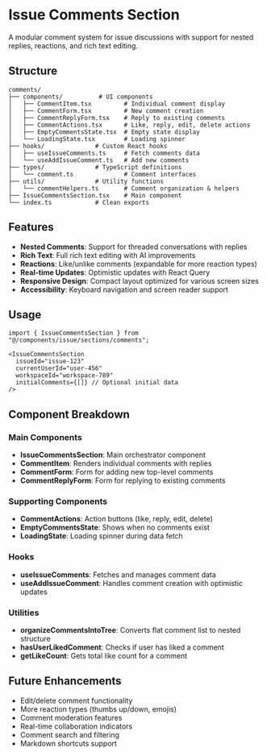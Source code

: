 # Issue Comments Section

A modular comment system for issue discussions with support for nested replies, reactions, and rich text editing.

## Structure

```
comments/
├── components/          # UI components
│   ├── CommentItem.tsx         # Individual comment display
│   ├── CommentForm.tsx         # New comment creation
│   ├── CommentReplyForm.tsx    # Reply to existing comments
│   ├── CommentActions.tsx      # Like, reply, edit, delete actions
│   ├── EmptyCommentsState.tsx  # Empty state display
│   └── LoadingState.tsx        # Loading spinner
├── hooks/              # Custom React hooks
│   ├── useIssueComments.ts     # Fetch comments data
│   └── useAddIssueComment.ts   # Add new comments
├── types/              # TypeScript definitions
│   └── comment.ts              # Comment interfaces
├── utils/              # Utility functions
│   └── commentHelpers.ts       # Comment organization & helpers
├── IssueCommentsSection.tsx    # Main component
└── index.ts            # Clean exports
```

## Features

- **Nested Comments**: Support for threaded conversations with replies
- **Rich Text**: Full rich text editing with AI improvements
- **Reactions**: Like/unlike comments (expandable for more reaction types)
- **Real-time Updates**: Optimistic updates with React Query
- **Responsive Design**: Compact layout optimized for various screen sizes
- **Accessibility**: Keyboard navigation and screen reader support

## Usage

```tsx
import { IssueCommentsSection } from "@/components/issue/sections/comments";

<IssueCommentsSection
  issueId="issue-123"
  currentUserId="user-456"
  workspaceId="workspace-789"
  initialComments={[]} // Optional initial data
/>
```

## Component Breakdown

### Main Components
- **IssueCommentsSection**: Main orchestrator component
- **CommentItem**: Renders individual comments with replies
- **CommentForm**: Form for adding new top-level comments
- **CommentReplyForm**: Form for replying to existing comments

### Supporting Components
- **CommentActions**: Action buttons (like, reply, edit, delete)
- **EmptyCommentsState**: Shows when no comments exist
- **LoadingState**: Loading spinner during data fetch

### Hooks
- **useIssueComments**: Fetches and manages comment data
- **useAddIssueComment**: Handles comment creation with optimistic updates

### Utilities
- **organizeCommentsIntoTree**: Converts flat comment list to nested structure
- **hasUserLikedComment**: Checks if user has liked a comment
- **getLikeCount**: Gets total like count for a comment

## Future Enhancements

- Edit/delete comment functionality
- More reaction types (thumbs up/down, emojis)
- Comment moderation features
- Real-time collaboration indicators
- Comment search and filtering
- Markdown shortcuts support
